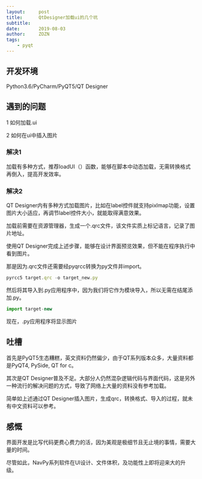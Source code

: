 ```yaml
---
layout:     post
title:      QtDesigner加载ui的几个坑
subtitle:   
date:       2019-08-03
author:     ZOZN
tags:
    - pyqt
---
```




## 开发环境

Python3.6/PyCharm/PyQT5/QT Designer

## 遇到的问题

1 如何加载.ui

2 如何在ui中插入图片

### 解决1

加载有多种方式，推荐loadUI（）函数，能够在脚本中动态加载，无需转换格式再倒入，提高开发效率。

### 解决2

QT Designer内有多种方式加载图片，比如在label控件就支持pixlmap功能，设置图片大小适应，再调节label控件大小，就能取得满意效果。

加载前需要在资源管理器，生成一个.qrc文件，该文件实质上标记语言，记录了图片地址。

使用QT Designer完成上述步骤，能够在设计界面预览效果，但不能在程序执行中看到图片。

那是因为.qrc文件还需要经pyqrcc转换为py文件并import。

```javascript
pyrcc5 target.qrc -o target_new.py
```

然后将其导入到.py应用程序中，因为我们将它作为模块导入，所以无需在结尾添加.py。

```javascript
import target-new
```

现在，.py应用程序将显示图片

## 吐槽

首先是PyQT5生态糟糕，英文资料仍然偏少，由于QT系列版本众多，大量资料都是PyQT4, PySide, QT for c。

其次是QT Designer普及不足。大部分人仍然混杂逻辑代码与界面代码，这是另外一种流行的解决问题的方式，导致了网络上大量的资料没有参考加载。

简单如上述通过QT Designer插入图片，生成qrc，转换格式、导入的过程，就未有中文资料可以参考。

## 感慨

界面开发是比写代码更费心费力的活，因为美观是极细节且无止境的事情，需要大量的时间。

尽管如此，NavPy系列软件在UI设计、文件体积，及功能性上即将迎来大的升级。